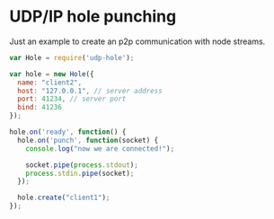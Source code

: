 # UDP/IP hole punching

Just an example to create an p2p communication with node streams.

```js
var Hole = require('udp-hole');

var hole = new Hole({
  name: "client2",
  host: "127.0.0.1", // server address
  port: 41234, // server port
  bind: 41236
});

hole.on('ready', function() {
  hole.on('punch', function(socket) {
    console.log("now we are connected!");

    socket.pipe(process.stdout);
    process.stdin.pipe(socket);
  });

  hole.create("client1");
});
```

